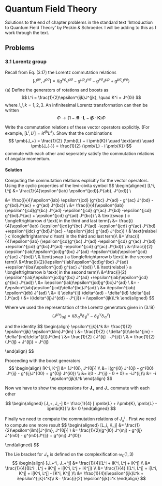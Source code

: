 # Quantum Field Theory

Solutions to the end of chapter problems in the standard text 'Introduction to Quantum Field Theory' by Peskin & Schroeder. 
I will be adding to this as I work through the text.

## Problems

### 3.1 Lorentz group

Recall from Eq. (3.17) the Lorentz commutation relations
$$
  [ J^{\mu \nu}, J^{\rho \sigma}] = i(g^{\nu \rho} J^{\mu \sigma} - g^{\mu \rho} J^{\nu \sigma} - g^{\nu \sigma}J^{\mu \rho} + g^{\mu \sigma} J^{\nu \rho})
$$

(a) Define the generators of rotations and boosts as 
$$
  L^i = \frac{1}{2}\epsilon^{ijk}J^{jk}, \quad K^i = J^{0i}
$$
where $i, j, k = 1, 2, 3$. An infinitesimal Lorentz transformation can then be written
$$
  \Phi \rightarrow (1 - i \pmb{\theta}\cdot \pmb{L} - i \pmb{\beta} \cdot \pmb{K} ) \Phi
$$

Write the commutation relations of these vector operators explicitly. (For example, $[L^i, L^j] = i \epsilon^{ijk} L^k$). Show that the combinations
$$
  \pmb{J_+} = \frac{1}{2} (\pmb{L} + i \pmb{K}) \quad \text{and} \quad  \pmb{J_{-}} = \frac{1}{2} (\pmb{L} - i \pmb{K})
$$
commute with each other and seperately satisfy the commutation relations of angular momentum.


#### Solution

 Computing the commutation relations explicitly for the vector operators. Using the cyclic properties of the levi-civita symbol
$$
\begin{aligned}
  [L^i, L^j] 
  &= \frac{1}{4}\epsilon^{iab} \epsilon^{jcd}[J^{ab}, J^{cd}]  \\

  &= \frac{i}{4}\epsilon^{iab} \epsilon^{jcd} (g^{bc} J^{ad} - g^{ac} J^{bd} - g^{bd}J^{ac} + g^{ad} J^{bc}) \\
  &= \frac{i}{4}\epsilon^{iab}  (\epsilon^{jcd}g^{bc} J^{ad} -\epsilon^{jcd} g^{ac} J^{bd} -\epsilon^{jcd} g^{bd}J^{ac} + \epsilon^{jcd} g^{ad} J^{bc}) \\
  & \text{swap } c \longleftrightarrow d \text{ in the third and last term}\\
  &= \frac{i}{4}\epsilon^{iab}  (\epsilon^{jcd}g^{bc} J^{ad} -\epsilon^{jcd} g^{ac} J^{bd} +\epsilon^{jdc} g^{bd}J^{ac} - \epsilon^{jdc} g^{ad} J^{bc}) \\
  & \text{relabel } c \longleftrightarrow d \text{ in the third and last term}\\
  &= \frac{i}{4}\epsilon^{iab}  (\epsilon^{jcd}g^{bc} J^{ad} -\epsilon^{jcd} g^{ac} J^{bd} +\epsilon^{jcd} g^{bc}J^{ad} -\epsilon^{jcd} g^{ac} J^{bd}) \\
  &=\frac{i}{2}(\epsilon^{iab}\epsilon^{jcd}g^{bc} J^{ad} -\epsilon^{iab}\epsilon^{jcd} g^{ac} J^{bd}) \\
  & \text{swap } a \longleftrightarrow b \text{ in the second term}\\
  &=\frac{i}{2}(\epsilon^{iab}\epsilon^{jcd}g^{bc} J^{ad} +\epsilon^{iba}\epsilon^{jcd} g^{ac} J^{bd}) \\
  & \text{relabel } a \longleftrightarrow b \text{ in the second term}\\
  &=\frac{i}{2}(\epsilon^{iab}\epsilon^{jcd}g^{bc} J^{ad} +\epsilon^{iab}\epsilon^{jcd} g^{bc} J^{ad}) \\
  &= i\epsilon^{iab}\epsilon^{jcd}g^{bc}J^{ad} \\ 
  &= -i\epsilon^{iab}\epsilon^{jcd}\delta^{bc}J^{ad} \\
  &= i\epsilon^{iab} \epsilon^{jdb} J^{ad} \\
  &= i( \delta^{ij} \delta^{ad} - \delta^{id} \delta^{ja} )J^{ad}  \\
  &= i(\delta^{ij}J^{dd} - J^{ji}) = i\epsilon^{ijk}L^k
\end{aligned}
$$

Where we used the representation of the Lorentz generators given in (3.18)
$$
  (J^{\mu \nu})_{\alpha \beta} = i(\delta^\mu_{\,\alpha} \delta^\nu_{\,\beta} - \delta^\nu_{\,\beta} \delta^\nu_{\,\alpha})
$$

and the identity 
$$
\begin{align}
  \epsilon^{ijk}L^k &= \frac{1}{2} \epsilon^{ijk} \epsilon^{klm}J^{lm} \\
  &= \frac{1}{2} ( \delta^{il}\delta^{jm} - \delta^{im}\delta^{jl})J^{lm} \\
  &= \frac{1}{2} ( J^{ij} - J^{ji}) \\
  & = \frac{1}{2}(J^{ij} + J^{ij}) = J^{ij}

\end{align}
$$

Proceeding with the boost generators
$$
\begin{align}
  [K^i, K^j] &= [J^{0i}, J^{0j}] \\
  &= i(g^{i0} J^{0j} - g^{00} J^{ij} - g^{ij}J^{00} + g^{0j} J^{i0}) \\
  &= i(0 - J^{ij} - 0 + 0) = -iJ^{ij}\\
  &= -i \epsilon^{ijk}L^k
\end{align}
$$

Now we have to show the expressions for $\pmb{J_+}$ and $\pmb{J_-}$ commute with each other

$$
\begin{aligned}
  [J_+, J_-] &= \frac{1}{4} [ \pmb{L} + i\pmb{K}, \pmb{L} - i\pmb{K}] \\
  &= 0
\end{aligned}
$$

Finally we need to compute the commutation relations of $J_{\pm}^i$ . First we need to compute one more result
$$
\begin{aligned}
  [L_i, K_j] &= \frac{1}{2}\epsilon^{ilm}[J^{lm}, J^{0j}] \\
  &= \frac{1}{2}(g^{l0} J^{mj} - g^{lj} J^{m0} - g^{m0}J^{lj} + g^{mj} J^{l0})

\end{aligned}
$$



 The Lie bracket for $J_\pm$ is defined on the complexification $\mathfrak{so_\mathbb{C}}(1, 3)$
$$
\begin{align}
  [J_+^i, J_+^j] &= \frac{1}{4}[L^i + iK^i, L^j + iK^j] \\
  &= \frac{1}{4}([L^i , L^j + iK^j] + i[K^i, L^j + iK^j]) \\
  &= \frac{1}{4} ([L^i, L^j] + i[L^i, K^j] + i[K^i, L^j] - [K^i, K^j] )\\
  &= \frac{1}{4}(i\epsilon^{ijk}L^k + i\epsilon^{ijk}L^k)\\
  &= \frac{i}{2} \epsilon^{ijk}L^k
\end{align}
$$
